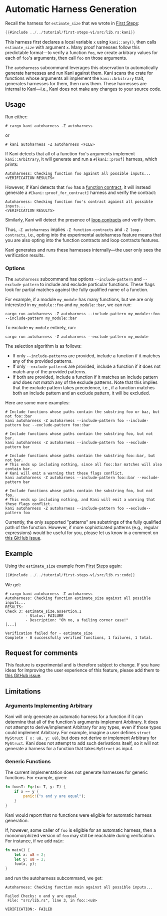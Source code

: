 # Automatic Harness Generation

Recall the harness for `estimate_size` that we wrote in [First Steps](../../tutorial-first-steps.md):
```rust
{{#include ../../tutorial/first-steps-v1/src/lib.rs:kani}}
```

This harness first declares a local variable `x` using `kani::any()`, then calls `estimate_size` with argument `x`.
Many proof harnesses follow this predictable format—to verify a function `foo`, we create arbitrary values for each of `foo`'s arguments, then call `foo` on those arguments.

The `autoharness` subcommand leverages this observation to automatically generate harnesses and run Kani against them.
Kani scans the crate for functions whose arguments all implement the `kani::Arbitrary` trait, generates harnesses for them, then runs them.
These harnesses are internal to Kani—i.e., Kani does not make any changes to your source code.

## Usage
Run either:
```
# cargo kani autoharness -Z autoharness
```
or
```
# kani autoharness -Z autoharness <FILE>
```

If Kani detects that all of a function `foo`'s arguments implement `kani::Arbitrary`, it will generate and run a `#[kani::proof]` harness, which prints:

```
Autoharness: Checking function foo against all possible inputs...
<VERIFICATION RESULTS>
```

However, if Kani detects that `foo` has a [function contract](./contracts.md), it will instead generate a `#[kani::proof_for_contract]` harness and verify the contract:
```
Autoharness: Checking function foo's contract against all possible inputs...
<VERIFICATION RESULTS>
```

Similarly, Kani will detect the presence of [loop contracts](./loop-contracts.md) and verify them.

Thus, `-Z autoharness` implies `-Z function-contracts` and `-Z loop-contracts`, i.e., opting into the experimental
autoharness feature means that you are also opting into the function contracts and loop contracts features.

Kani generates and runs these harnesses internally—the user only sees the verification results.

### Options
The `autoharness` subcommand has options `--include-pattern` and `--exclude-pattern` to include and exclude particular functions.
These flags look for partial matches against the fully qualified name of a function.

For example, if a module `my_module` has many functions, but we are only interested in `my_module::foo` and `my_module::bar`, we can run:
```
cargo run autoharness -Z autoharness --include-pattern my_module::foo --include-pattern my_module::bar
```
To exclude `my_module` entirely, run:
```
cargo run autoharness -Z autoharness --exclude-pattern my_module
```

The selection algorithm is as follows:
- If only `--include-pattern`s are provided, include a function if it matches any of the provided patterns.
- If only `--exclude-pattern`s are provided, include a function if it does not match any of the provided patterns.
- If both are provided, include a function if it matches an include pattern *and* does not match any of the exclude patterns. Note that this implies that the exclude pattern takes precedence, i.e., if a function matches both an include pattern and an exclude pattern, it will be excluded.

Here are some more examples:

```
# Include functions whose paths contain the substring foo or baz, but not foo::bar
kani autoharness -Z autoharness --include-pattern foo --include-pattern baz --exclude-pattern foo::bar

# Include functions whose paths contain the substring foo, but not bar.
kani autoharness -Z autoharness --include-pattern foo --exclude-pattern bar

# Include functions whose paths contain the substring foo::bar, but not bar.
# This ends up including nothing, since all foo::bar matches will also contain bar.
# Kani will emit a warning that these flags conflict.
kani autoharness -Z autoharness --include-pattern foo::bar --exclude-pattern bar

# Include functions whose paths contain the substring foo, but not foo.
# This ends up including nothing, and Kani will emit a warning that these flags conflict.
kani autoharness -Z autoharness --include-pattern foo --exclude--pattern foo
```

Currently, the only supported "patterns" are substrings of the fully qualified path of the function.
However, if more sophisticated patterns (e.g., regular expressions) would be useful for you,
please let us know in a comment on [this GitHub issue](https://github.com/model-checking/kani/issues/3832). 

## Example
Using the `estimate_size` example from [First Steps](../../tutorial-first-steps.md) again:
```rust
{{#include ../../tutorial/first-steps-v1/src/lib.rs:code}}
```

We get:

```
# cargo kani autoharness -Z autoharness
Autoharness: Checking function estimate_size against all possible inputs...
RESULTS:
Check 3: estimate_size.assertion.1
         - Status: FAILURE
         - Description: "Oh no, a failing corner case!"
[...]

Verification failed for - estimate_size
Complete - 0 successfully verified functions, 1 failures, 1 total.
```

## Request for comments
This feature is experimental and is therefore subject to change.
If you have ideas for improving the user experience of this feature,
please add them to [this GitHub issue](https://github.com/model-checking/kani/issues/3832).

## Limitations
### Arguments Implementing Arbitrary
Kani will only generate an automatic harness for a function if it can determine that all of the function's arguments implement Arbitrary.
It does not attempt to derive/implement Arbitrary for any types, even if those types could implement Arbitrary.
For example, imagine a user defines `struct MyStruct { x: u8, y: u8}`, but does not derive or implement Arbitrary for `MyStruct`.
Kani does not attempt to add such derivations itself, so it will not generate a harness for a function that takes `MyStruct` as input.

### Generic Functions
The current implementation does not generate harnesses for generic functions.
For example, given:
```rust
fn foo<T: Eq>(x: T, y: T) {
    if x == y {
        panic!("x and y are equal");
    }
}
```
Kani would report that no functions were eligible for automatic harness generation.

If, however, some caller of `foo` is eligible for an automatic harness, then a monomorphized version of `foo` may still be reachable during verification.
For instance, if we add `main`:
```rust
fn main() {
    let x: u8 = 2;
    let y: u8 = 2;
    foo(x, y);
}
```
and run the autoharness subcommand, we get:
```
Autoharness: Checking function main against all possible inputs...

Failed Checks: x and y are equal
 File: "src/lib.rs", line 3, in foo::<u8>

VERIFICATION:- FAILED
```
